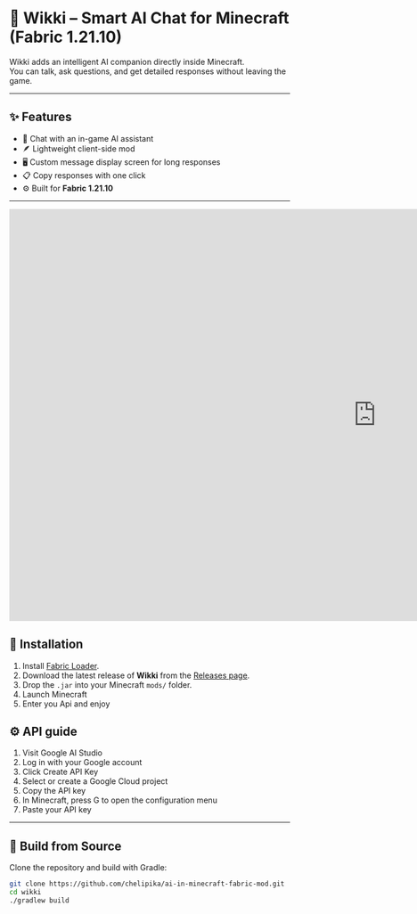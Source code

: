 # 🧠 Wikki – Smart AI Chat for Minecraft (Fabric 1.21.10)

Wikki adds an intelligent AI companion directly inside Minecraft.  
You can talk, ask questions, and get detailed responses without leaving the game.

---

## ✨ Features
- 💬 Chat with an in-game AI assistant
- 🪶 Lightweight client-side mod
- 🖥️ Custom message display screen for long responses
- 📋 Copy responses with one click
- ⚙️ Built for **Fabric 1.21.10**

---
<iframe width="1316" height="740" src="https://www.youtube.com/embed/xkabQ-9BooI" title="AI Assistant in Minecraft Overview" frameborder="0" allow="accelerometer; autoplay; clipboard-write; encrypted-media; gyroscope; picture-in-picture; web-share" referrerpolicy="strict-origin-when-cross-origin" allowfullscreen></iframe>


## 🧩 Installation

1. Install [Fabric Loader](https://fabricmc.net/use).
2. Download the latest release of **Wikki** from the [Releases page](../../releases).
3. Drop the `.jar` into your Minecraft `mods/` folder.
4. Launch Minecraft
5. Enter you Api and enjoy


## ⚙️ API guide

1. Visit Google AI Studio
2. Log in with your Google account
3. Click Create API Key
4. Select or create a Google Cloud project
5. Copy the API key
6. In Minecraft, press G to open the configuration menu
7. Paste your API key
---

## 🧱 Build from Source

Clone the repository and build with Gradle:

```bash
git clone https://github.com/chelipika/ai-in-minecraft-fabric-mod.git
cd wikki
./gradlew build
